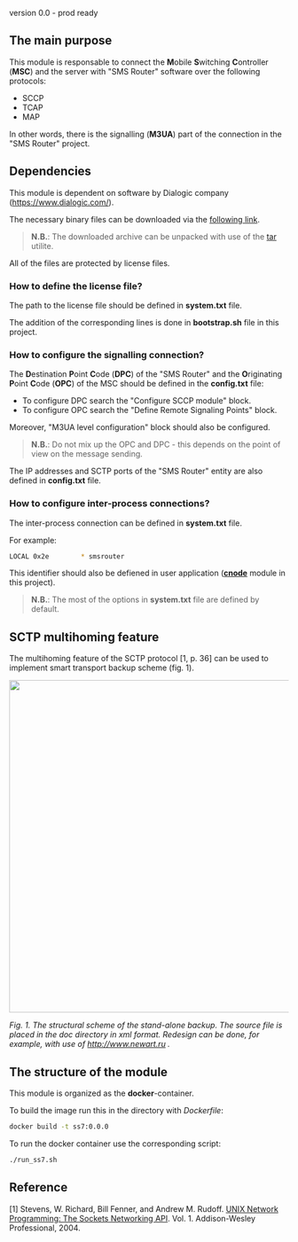 version 0.0 - prod ready

## The main purpose

This module is responsable to connect the **M**obile **S**witching **C**ontroller (**MSC**) and the server with "SMS Router" software over the following protocols:
- SCCP
- TCAP
- MAP

In other words, there is the signalling (**M3UA**) part of the connection in the "SMS Router" project.

## Dependencies 

This module is dependent on software by Dialogic company (https://www.dialogic.com/).

The necessary binary files can be downloaded via the [following link](https://www.dialogic.com/signaling-and-ss7-components/download/dsi-interface-protocol-stacks).

> **N.B.**:
> The downloaded archive can be unpacked with use of the [tar](https://pingvinus.ru/answers/844) utilite. 

All of the files are protected by license files.

### How to define the license file?

The path to the license file should be defined in **system.txt** file.

The addition of the corresponding lines is done in **bootstrap.sh** file in this project.

### How to configure the signalling connection?

The **D**estination **P**oint **C**ode (**DPC**) of the "SMS Router" and the **O**riginating **P**oint **C**ode (**OPC**) of the MSC should be defined in the **config.txt** file:

- To configure DPC search the "Configure SCCP module" block.
- To configure OPC search the "Define Remote Signaling Points" block.

Moreover, "M3UA level configuration" block should also be configured.
>**N.B.**: Do not mix up the OPC and DPC - this depends on the point of view on the message sending. 

The IP addresses and SCTP ports of the "SMS Router" entity are also defined in **config.txt** file.

### How to configure inter-process connections?

The inter-process connection can be defined in **system.txt** file.

For example:

``` bash
LOCAL 0x2e	      * smsrouter
```
This identifier should also be defiened in user application ([**cnode**](https://github.com/elmirk/cnode) module in this project). 

>**N.B.**: The most of the options in **system.txt** file are defined by default.

## SCTP multihoming feature

The multihoming feature of the SCTP protocol \[1, p. 36\] can be used to implement smart transport backup scheme (fig. 1).

<img src="https://raw.githubusercontent.com/kirlf/dialogic/master/doc/SMSR_Stand_Alone.png" width="600" />

*Fig. 1. The structural scheme of the stand-alone backup. The source file is placed in the doc directory in xml format. Redesign can be done, for example, with use of http://www.newart.ru .*

## The structure of the module

This module is organized as the **docker**-container.

To build the image run this in the directory with *Dockerfile*:

```bash
docker build -t ss7:0.0.0
```

To run the docker container use the corresponding script:

``` bash
./run_ss7.sh
```

## Reference

[1] Stevens, W. Richard, Bill Fenner, and Andrew M. Rudoff. [UNIX Network Programming: The Sockets Networking API](https://books.google.ru/books?hl=ru&lr=&id=ptSC4LpwGA0C&oi=fnd&pg=PR17&dq=stevens+unix+network&ots=Kt6CNldmRm&sig=sUeB7wr8sXsdaPyB6B-ZJw6QmGY&redir_esc=y#v=onepage&q=stevens%20unix%20network&f=false). Vol. 1. Addison-Wesley Professional, 2004.
